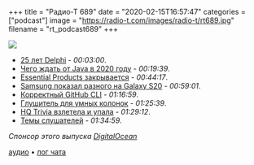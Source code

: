 +++
title = "Радио-Т 689"
date = "2020-02-15T16:57:47"
categories = ["podcast"]
image = "https://radio-t.com/images/radio-t/rt689.jpg"
filename = "rt_podcast689"
+++

![](https://radio-t.com/images/radio-t/rt689.jpg)

- [25 лет Delphi](https://community.idera.com/developer-tools/b/blog/posts/25-years-of-excellence) - *00:03:00*.
- [Чего ждать от Java в 2020 году](https://habr.com/ru/company/dins/blog/488302/) - *00:19:39*.
- [Essential Products закрывается](https://9to5google.com/2020/02/12/essential-shutting-down/) - *00:44:17*.
- [Samsung показал разного на Galaxy S20](https://www.engadget.com/2020/02/11/samsung-galaxy-s20-event-roundup/) - *00:59:01*.
- [Корректный GitHub CLI](https://github.blog/2020-02-12-supercharge-your-command-line-experience-github-cli-is-now-in-beta/) - *01:16:59*.
- [Глушитель для умных колонок](https://mashable.com/article/bracelet-jams-alexa-smart-speakers/) - *01:25:39*.
- [HQ Trivia взлетела и упала](https://techcrunch.com/2020/02/14/hq-trivia-shuts-down/) - *01:29:12*.
- [Темы слушателей](https://radio-t.com/p/2020/02/11/prep-689/) - *01:34:59*.

*Спонсор этого выпуска [DigitalOcean](https://do.co/radiot)*


[аудио](https://cdn.radio-t.com/rt_podcast689.mp3) • [лог чата](https://chat.radio-t.com/logs/radio-t-689.html)
<audio src="https://cdn.radio-t.com/rt_podcast689.mp3" preload="none"></audio>
